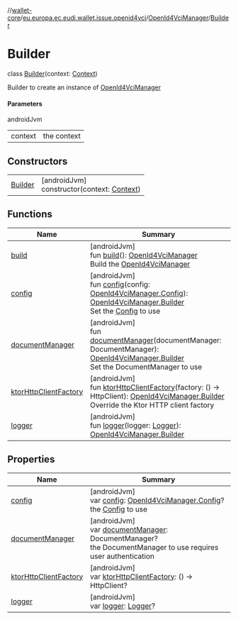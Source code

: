 //[wallet-core](../../../../index.md)/[eu.europa.ec.eudi.wallet.issue.openid4vci](../../index.md)/[OpenId4VciManager](../index.md)/[Builder](index.md)

# Builder

class [Builder](index.md)(context: [Context](https://developer.android.com/reference/kotlin/android/content/Context.html))

Builder to create an instance of [OpenId4VciManager](../index.md)

#### Parameters

androidJvm

| | |
|---|---|
| context | the context |

## Constructors

| | |
|---|---|
| [Builder](-builder.md) | [androidJvm]<br>constructor(context: [Context](https://developer.android.com/reference/kotlin/android/content/Context.html)) |

## Functions

| Name | Summary |
|---|---|
| [build](build.md) | [androidJvm]<br>fun [build](build.md)(): [OpenId4VciManager](../index.md)<br>Build the [OpenId4VciManager](../index.md) |
| [config](config.md) | [androidJvm]<br>fun [config](config.md)(config: [OpenId4VciManager.Config](../-config/index.md)): [OpenId4VciManager.Builder](index.md)<br>Set the [Config](../-config/index.md) to use |
| [documentManager](document-manager.md) | [androidJvm]<br>fun [documentManager](document-manager.md)(documentManager: DocumentManager): [OpenId4VciManager.Builder](index.md)<br>Set the DocumentManager to use |
| [ktorHttpClientFactory](ktor-http-client-factory.md) | [androidJvm]<br>fun [ktorHttpClientFactory](ktor-http-client-factory.md)(factory: () -&gt; HttpClient): [OpenId4VciManager.Builder](index.md)<br>Override the Ktor HTTP client factory |
| [logger](logger.md) | [androidJvm]<br>fun [logger](logger.md)(logger: [Logger](../../../eu.europa.ec.eudi.wallet.logging/-logger/index.md)): [OpenId4VciManager.Builder](index.md) |

## Properties

| Name | Summary |
|---|---|
| [config](config.md) | [androidJvm]<br>var [config](config.md): [OpenId4VciManager.Config](../-config/index.md)?<br>the [Config](../-config/index.md) to use |
| [documentManager](document-manager.md) | [androidJvm]<br>var [documentManager](document-manager.md): DocumentManager?<br>the DocumentManager to use requires user authentication |
| [ktorHttpClientFactory](ktor-http-client-factory.md) | [androidJvm]<br>var [ktorHttpClientFactory](ktor-http-client-factory.md): () -&gt; HttpClient? |
| [logger](logger.md) | [androidJvm]<br>var [logger](logger.md): [Logger](../../../eu.europa.ec.eudi.wallet.logging/-logger/index.md)? |
